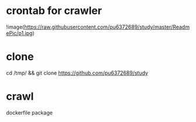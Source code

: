 # crontab for crawler
!image(https://raw.githubusercontent.com/pu6372689/study/master/ReadmePic/p1.jpg)



# clone 
cd /tmp/ && git clone https://github.com/pu6372689/study

# crawl
dockerfile package
